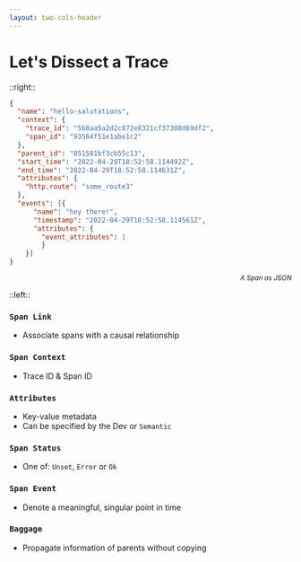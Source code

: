 ```yaml
---
layout: two-cols-header
---
```


# Let's Dissect a Trace


::right::
```json
{
  "name": "hello-salutations",
  "context": {
    "trace_id": "5b8aa5a2d2c872e8321cf37308d69df2",
    "span_id": "93564f51e1abe1c2"
  },
  "parent_id": "051581bf3cb55c13",
  "start_time": "2022-04-29T18:52:58.114492Z",
  "end_time": "2022-04-29T18:52:58.114631Z",
  "attributes": {
    "http.route": "some_route3"
  },
  "events": [{
      "name": "hey there!",
      "timestamp": "2022-04-29T18:52:58.114561Z",
      "attributes": {
        "event_attributes": 1
        }
    }]
}
```
<div style="text-align: right"><sup><em>A Span as JSON </em></sup></div>


::left::

### `Span Link`
- Associate spans with a causal relationship
### `Span Context`
- Trace ID & Span ID
### `Attributes`
- Key-value metadata
- Can be specified by the Dev or `Semantic`
### `Span Status`
- One  of: `Unset`, `Error` or `Ok`
### `Span Event`
- Denote a meaningful, singular point in time
### `Baggage`
- Propagate information of parents without copying


<style>
.slidev-layout {
    background: linear-gradient(to right, #A11CAF, #5B21B6);
}
</style>
